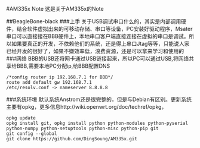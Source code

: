 #AM335x Note
这是关于AM335x的Note

##BeagleBone-black
###上手
关于USB调试串口什么的，其实是内部调用硬件，结合软件虚拟出来的可移动存储、串口等设备，PC安装好驱动程序，Msater串口可以直接接在BBB硬件上，本地串口客户端直接连接在虚拟的串口是调试。所以如果要真正的开发，不依赖他们的系统，还是得上串口Jtag等等，只能说人家已经开发的很好了，如果不嫌效率低，浪费资源，还是可以拿来学习和使用的
###网络
BBB的USB还将网卡通过USB链接起来，所以PC可以通过USB,将网络共享给BBB,需要本地PC分配ip,给BBB配置DNS
	
	/*config router ip 192.168.7.1 for BBB*/
	route add default gw 192.168.7.1  
	/etc/resolv.conf -> nameserver 8.8.8.8

###系统环境
默认系统Anstrom还是很完整的，但是与Debian有区别。更新系统主要有opkg，更多信息http://wiki.openwrt.org/doc/techref/opkg，

	opkg update
	opkg install git, opkg install python python-modules python-pyserial python-numpy python-setuptools python-misc python-pip git
	git config --global
	git clone https://github.com/DingSoung/AM335x.git
